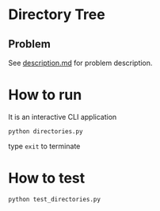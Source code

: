 # Directory Tree


## Problem

See [description.md](description.md) for problem description.


# How to run

It is an interactive CLI application

```python directories.py```

type `exit` to terminate


# How to test

```python test_directories.py```